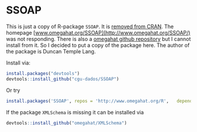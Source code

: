 # SSOAP

This is just a copy of R-package `SSOAP`. It is [removed from CRAN](https://cran.rstudio.com/web/packages/SSOAP/). The homepage [www.omegahat.org/SSOAP](http://www.omegahat.org/SSOAP/) was not responding. There is also a [omegahat github repository](https://github.com/omegahat/SSOAP) but I cannot install from it. So I decided to put a copy of the package here. The author of the package is Duncan Temple Lang.

Install via:
```r
install.packages("devtools")
devtools::install_github("cgu-dados/SSOAP")
```

Or try
```r
install.packages('SSOAP', repos = 'http://www.omegahat.org/R',   dependencies = TRUE, type = 'source')
```

If the package `XMLSchema` is missing it can be installed via
```r
devtools::install_github("omegahat/XMLSchema")
```

